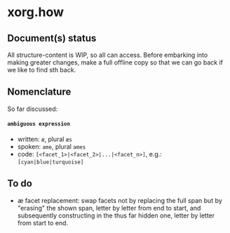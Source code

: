 # xorg.how
## Document(s) status
All structure-content is WIP, so all can access. Before embarking into making greater changes, make a full offline copy so that we can go back if we like to find sth back.

## Nomenclature
So far discussed:
#### ``ambiguous expression``
- written: ``æ``, plural ``æs``
- spoken: ``ame``, plural ``ames``
- code: ``[<facet_1>|<facet_2>|...|<facet_n>]``, e.g.: ``[cyan|blue|turquoise]``

## To do
- æ facet replacement: swap facets not by replacing the full span but by "erasing" the shown span, letter by letter from end to start, and subsequently constructing in the thus far hidden one, letter by letter from start to end.
